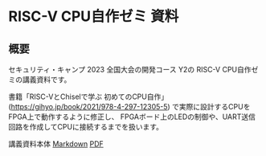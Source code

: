 # RISC-V CPU自作ゼミ 資料

## 概要

セキュリティ・キャンプ 2023 全国大会の開発コース Y2の RISC-V CPU自作ゼミの講義資料です。

書籍「RISC-VとChiselで学ぶ 初めてのCPU自作」 (https://gihyo.jp/book/2021/978-4-297-12305-5) で実際に設計するCPUをFPGA上で動作するように修正し、
FPGAボード上のLEDの制御や、UART送信回路を作成してCPUに接続するまでを扱います。

講義資料本体 [Markdown](slide/slide_1.md) [PDF](slide/slide_1.md)
